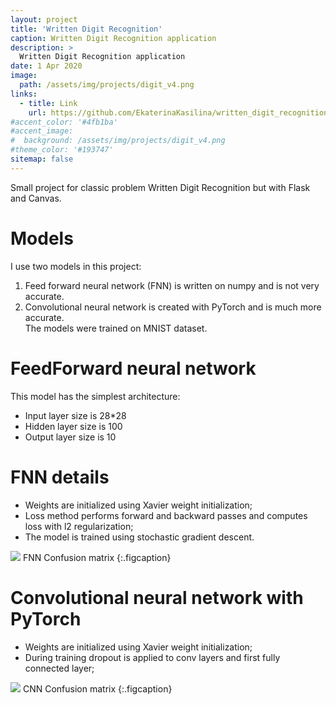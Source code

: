 ```yaml
---
layout: project
title: 'Written Digit Recognition'
caption: Written Digit Recognition application
description: >
  Written Digit Recognition application 
date: 1 Apr 2020
image: 
  path: /assets/img/projects/digit_v4.png
links:
  - title: Link
    url: https://github.com/EkaterinaKasilina/written_digit_recognition?tab=readme-ov-file
#accent_color: '#4fb1ba'
#accent_image:
#  background: /assets/img/projects/digit_v4.png
#theme_color: '#193747'
sitemap: false
---
```


Small project for classic problem Written Digit Recognition but with Flask and Canvas.   

# Models
I use two models in this project:  
1. Feed forward neural network (FNN) is written on numpy and is not very accurate.  
2. Convolutional neural network is created with PyTorch and is much more accurate.  
The models were trained on MNIST dataset.  

# FeedForward neural network
This model has the simplest architecture:  
- Input layer size is 28*28  
- Hidden layer size is 100  
- Output layer size is 10  

# FNN  details
- Weights are initialized using Xavier weight initialization;  
- Loss method performs forward and backward passes and computes loss with l2 regularization;  
- The model is trained using stochastic gradient descent.  

![](https://raw.githubusercontent.com/EkaterinaKasilina/written_digit_recognition/refs/heads/master/static/images/conf_matrix_fnn.png)
FNN Confusion matrix
{:.figcaption}

# Convolutional neural network with PyTorch
- Weights are initialized using Xavier weight initialization;  
- During training dropout is applied to conv layers and first fully connected layer;  

![](https://raw.githubusercontent.com/EkaterinaKasilina/written_digit_recognition/refs/heads/master/static/images/conf_matrix_fnn.png)
CNN Confusion matrix
{:.figcaption}